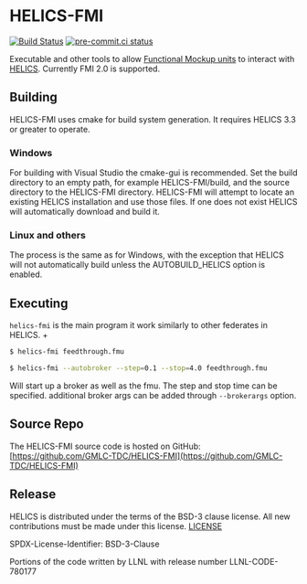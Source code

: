 # HELICS-FMI

[![Build Status](https://dev.azure.com/HELICS-test/HELICS_FMI/_apis/build/status/GMLC-TDC.HELICS-FMI?branchName=main)](https://dev.azure.com/HELICS-test/HELICS_FMI/_build/latest?definitionId=8&branchName=main)
[![pre-commit.ci status](https://results.pre-commit.ci/badge/github/GMLC-TDC/HELICS-FMI/main.svg)](https://results.pre-commit.ci/latest/github/GMLC-TDC/HELICS-FMI/main)

Executable and other tools to allow [Functional Mockup units](https://fmi-standard.org/) to interact with [HELICS](https://github.com/GMLC-TDC/HELICS).  Currently FMI 2.0 is supported.  

## Building

HELICS-FMI uses cmake for build system generation. It requires HELICS 3.3 or greater to operate.

### Windows

For building with Visual Studio the cmake-gui is recommended.
Set the build directory to an empty path, for example HELICS-FMI/build, and the source directory to the HELICS-FMI directory.
HELICS-FMI will attempt to locate an existing HELICS installation and use those files. If one does not exist HELICS will automatically download and build it.

### Linux and others

The process is the same as for Windows, with the exception that HELICS will not automatically build unless the AUTOBUILD_HELICS option is enabled.

## Executing

`helics-fmi` is the main program it work similarly to other federates in HELICS.  +
``` sh
$ helics-fmi feedthrough.fmu
```

``` sh
$ helics-fmi --autobroker --step=0.1 --stop=4.0 feedthrough.fmu
```
Will start up a broker as well as the fmu.  The step and stop time can be specified.
additional broker args can be added through `--brokerargs` option.

## Source Repo

The HELICS-FMI source code is hosted on GitHub: [https://github.com/GMLC-TDC/HELICS-FMI](https://github.com/GMLC-TDC/HELICS-FMI)

## Release

HELICS is distributed under the terms of the BSD-3 clause license. All new
contributions must be made under this license. [LICENSE](LICENSE)

SPDX-License-Identifier: BSD-3-Clause

Portions of the code written by LLNL with release number
LLNL-CODE-780177
